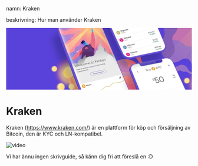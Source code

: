 namn: Kraken

beskrivning: Hur man använder Kraken

![omslag](assets/cover.jpeg)

# Kraken

Kraken (https://www.kraken.com/) är en plattform för köp och försäljning av Bitcoin, den är KYC och LN-kompatibel.

![video](https://www.youtube.com/watch?v=ZCGXl5A2Hbc)

Vi har ännu ingen skrivguide, så känn dig fri att föreslå en :D